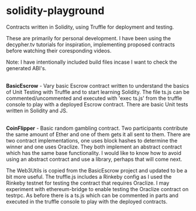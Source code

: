 # solidity-playground

Contracts written in Solidity, using Truffle for deployment and testing. 

These are primarily for personal development. I have been using the decypher.tv tutorials for inspiration, implementing proposed contracts before watching their coresponding videos.

Note: I have intentionally included build files incase I want to check the generated ABI's.

<br><b>BasicEscrow</b> - Vary basic Escrow contract written to understand the basics of Unit Testing with Truffle and to start learning Solidity. The file ts.js can be commented/uncommented and executed with 'exec ts.js' from the truffle console to play with a deployed Escrow contract. There are basic Unit tests written in Solidity and JS.

<br><b>CoinFlipper</b> - Basic random gambling contract. Two participants contribute the same amount of Ether and one of them gets it all sent to them. There are two contract implementations, one uses block hashes to determine the winner and one uses Oraclize. They both implement an abstract contract which has the same base functionality. I would like to know how to avoid using an abstract contract and use a library, perhaps that will come next.

The Web3Utils is copied from the BasicEscrow project and updated to be a bit more useful. The truffle.js includes a Rinkeby config as I used the Rinkeby testnet for testing the contract that requires Oraclize. I may experiment with ethereum-bridge to enable testing the Oraclize contract on testrpc. As before there is a ts.js which can be commented in parts and executed in the truffle console to play with the deployed contracts.
